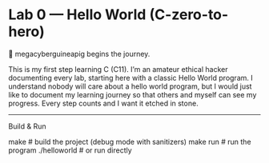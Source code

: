 # Lab 0 — Hello World (C-zero-to-hero)

🐹 megacyberguineapig begins the journey.

This is my first step learning C (C11). I’m an amateur ethical hacker documenting every lab, starting here with a classic Hello World program. 
I understand nobody will care about a hello world program, but I would just like to document my learning journey so that others and myself can see my progress. Every step counts and I want it etched in stone.

---

Build & Run

make        # build the project (debug mode with sanitizers)
make run    # run the program
./helloworld     # or run directly
